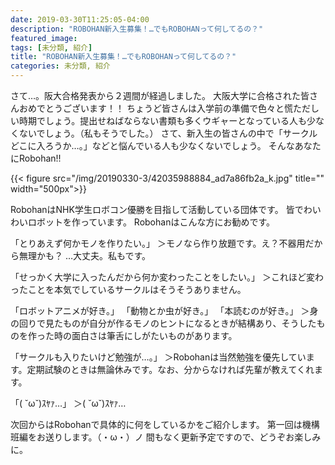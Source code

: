 ```yaml
---
date: 2019-03-30T11:25:05-04:00
description: "ROBOHAN新入生募集！…でもROBOHANって何してるの？"
featured_image: 
tags: [未分類, 紹介]
title: "ROBOHAN新入生募集！…でもROBOHANって何してるの？"
categories: 未分類, 紹介
---
```


さて…。阪大合格発表から２週間が経過しました。
大阪大学に合格された皆さんおめでとうございます！！
ちょうど皆さんは入学前の準備で色々と慌ただしい時期でしょう。提出せねばならない書類も多くウギャーとなっている人も少なくないでしょう。（私もそうでした。）
さて、新入生の皆さんの中で「サークルどこに入ろうか…。」などと悩んでいる人も少なくないでしょう。
そんなあなたにRobohan!!

{{< figure src="/img/20190330-3/42035988884_ad7a86fb2a_k.jpg" title="" width="500px">}}

RobohanはNHK学生ロボコン優勝を目指して活動している団体です。
皆でわいわいロボットを作っています。
Robohanはこんな方にお勧めです。

「とりあえず何かモノを作りたい。」
＞モノなら作り放題です。え？不器用だから無理かも？
…大丈夫。私もです。

「せっかく大学に入ったんだから何か変わったことをしたい。」
＞これほど変わったことを本気でしているサークルはそうそうありません。

「ロボットアニメが好き。」
「動物とか虫が好き。」
「本読むのが好き。」
＞身の回りで見たものが自分が作るモノのヒントになるときが結構あり、そうしたものを作った時の面白さは筆舌にしがたいものがあります。

「サークルも入りたいけど勉強が…。」
＞Robohanは当然勉強を優先しています。定期試験のときは無論休みです。なお、分からなければ先輩が教えてくれます。

「( ˘ω˘)ｽﾔｧ…」
＞( ˘ω˘)ｽﾔｧ…

次回からはRobohanで具体的に何をしているかをご紹介します。
第一回は機構班編をお送りします。（・ω・）ノ
間もなく更新予定ですので、どうぞお楽しみに。
